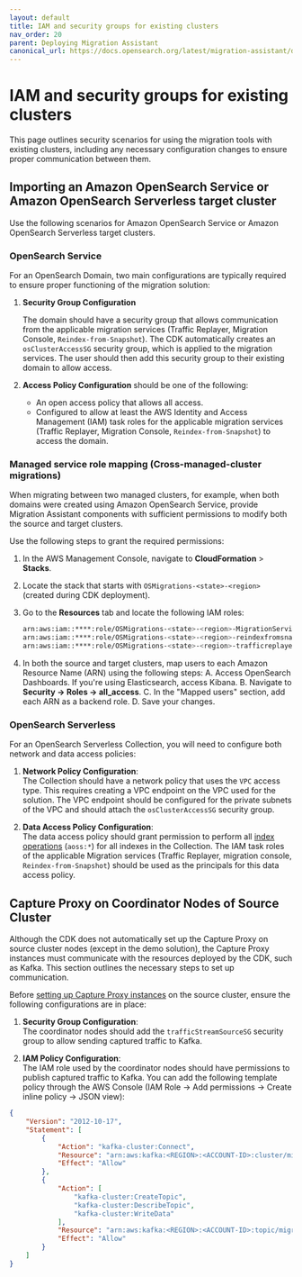 ```yaml
---
layout: default
title: IAM and security groups for existing clusters
nav_order: 20
parent: Deploying Migration Assistant
canonical_url: https://docs.opensearch.org/latest/migration-assistant/deploying-migration-assistant/iam-and-security-groups-for-existing-clusters/
---
```


# IAM and security groups for existing clusters

This page outlines security scenarios for using the migration tools with existing clusters, including any necessary configuration changes to ensure proper communication between them.

## Importing an Amazon OpenSearch Service or Amazon OpenSearch Serverless target cluster

Use the following scenarios for Amazon OpenSearch Service or Amazon OpenSearch Serverless target clusters.

### OpenSearch Service

For an OpenSearch Domain, two main configurations are typically required to ensure proper functioning of the migration solution:

1. **Security Group Configuration**

   The domain should have a security group that allows communication from the applicable migration services (Traffic Replayer, Migration Console, `Reindex-from-Snapshot`). The CDK automatically creates an `osClusterAccessSG` security group, which is applied to the migration services. The user should then add this security group to their existing domain to allow access.

2. **Access Policy Configuration** should be one of the following:
   - An open access policy that allows all access.
   - Configured to allow at least the AWS Identity and Access Management (IAM) task roles for the applicable migration services (Traffic Replayer, Migration Console, `Reindex-from-Snapshot`) to access the domain.
  
### Managed service role mapping (Cross-managed-cluster migrations)

When migrating between two managed clusters, for example, when both domains were created using Amazon OpenSearch Service, provide Migration Assistant components with sufficient permissions to modify both the source and target clusters.

Use the following steps to grant the required permissions:

1. In the AWS Management Console, navigate to **CloudFormation** > **Stacks**.
2. Locate the stack that starts with `OSMigrations-<state>-<region>` (created during CDK deployment).
3. Go to the **Resources** tab and locate the following IAM roles:

   ```bash
   arn:aws:iam::****:role/OSMigrations-<state>-<region>-MigrationServiceTaskRoleC-
   arn:aws:iam::****:role/OSMigrations-<state>-<region>-reindexfromsnapshotTaskRo-
   arn:aws:iam::****:role/OSMigrations-<state>-<region>-trafficreplayerdefaultTas-
   ```
   
4. In both the source and target clusters, map users to each Amazon Resource Name (ARN) using the following steps:
    A. Access OpenSearch Dashboards. If you're using Elasticsearch, access Kibana.
    B. Navigate to **Security -> Roles -> all_access**.
    C. In the "Mapped users" section, add each ARN as a backend role.
    D. Save your changes.
   
### OpenSearch Serverless

For an OpenSearch Serverless Collection, you will need to configure both network and data access policies:

1. **Network Policy Configuration**:  
   The Collection should have a network policy that uses the `VPC` access type. This requires creating a VPC endpoint on the VPC used for the solution. The VPC endpoint should be configured for the private subnets of the VPC and should attach the `osClusterAccessSG` security group.

2. **Data Access Policy Configuration**:  
   The data access policy should grant permission to perform all [index operations](https://docs.aws.amazon.com/opensearch-service/latest/developerguide/serverless-data-access.html#serverless-data-supported-permissions) (`aoss:*`) for all indexes in the Collection. The IAM task roles of the applicable Migration services (Traffic Replayer, migration console, `Reindex-from-Snapshot`) should be used as the principals for this data access policy.

## Capture Proxy on Coordinator Nodes of Source Cluster

Although the CDK does not automatically set up the Capture Proxy on source cluster nodes (except in the demo solution), the Capture Proxy instances must communicate with the resources deployed by the CDK, such as Kafka. This section outlines the necessary steps to set up communication.

Before [setting up Capture Proxy instances](https://github.com/opensearch-project/opensearch-migrations/tree/main/TrafficCapture/trafficCaptureProxyServer#installing-capture-proxy-on-coordinator-nodes) on the source cluster, ensure the following configurations are in place:

1. **Security Group Configuration**:  
   The coordinator nodes should add the `trafficStreamSourceSG` security group to allow sending captured traffic to Kafka.

2. **IAM Policy Configuration**:  
   The IAM role used by the coordinator nodes should have permissions to publish captured traffic to Kafka. You can add the following template policy through the AWS Console (IAM Role → Add permissions → Create inline policy → JSON view):

```json
{
    "Version": "2012-10-17",
    "Statement": [
        {
            "Action": "kafka-cluster:Connect",
            "Resource": "arn:aws:kafka:<REGION>:<ACCOUNT-ID>:cluster/migration-msk-cluster-<STAGE>/*",
            "Effect": "Allow"
        },
        {
            "Action": [
                "kafka-cluster:CreateTopic",
                "kafka-cluster:DescribeTopic",
                "kafka-cluster:WriteData"
            ],
            "Resource": "arn:aws:kafka:<REGION>:<ACCOUNT-ID>:topic/migration-msk-cluster-<STAGE>/*",
            "Effect": "Allow"
        }
    ]
}
```
